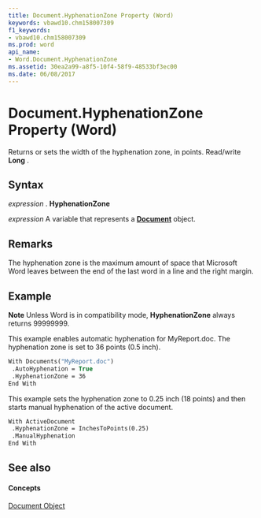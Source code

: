```yaml
---
title: Document.HyphenationZone Property (Word)
keywords: vbawd10.chm158007309
f1_keywords:
- vbawd10.chm158007309
ms.prod: word
api_name:
- Word.Document.HyphenationZone
ms.assetid: 30ea2a99-a8f5-10f4-58f9-48533bf3ec00
ms.date: 06/08/2017
---
```



# Document.HyphenationZone Property (Word)

Returns or sets the width of the hyphenation zone, in points. Read/write **Long** .


## Syntax

 _expression_ . **HyphenationZone**

 _expression_ A variable that represents a **[Document](document-object-word.md)** object.


## Remarks

The hyphenation zone is the maximum amount of space that Microsoft Word leaves between the end of the last word in a line and the right margin.


## Example


 **Note**  Unless Word is in compatibility mode, **HyphenationZone** always returns 99999999.

This example enables automatic hyphenation for MyReport.doc. The hyphenation zone is set to 36 points (0.5 inch).


```vb
With Documents("MyReport.doc") 
 .AutoHyphenation = True 
 .HyphenationZone = 36 
End With
```

This example sets the hyphenation zone to 0.25 inch (18 points) and then starts manual hyphenation of the active document.




```vb
With ActiveDocument 
 .HyphenationZone = InchesToPoints(0.25) 
 .ManualHyphenation 
End With
```


## See also


#### Concepts


[Document Object](document-object-word.md)


